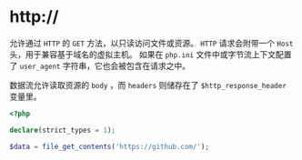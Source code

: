 # http://

允许通过 `HTTP` 的 `GET` 方法，以只读访问文件或资源。 `HTTP` 请求会附带一个 `Host` 头，用于兼容基于域名的虚拟主机。 如果在 `php.ini` 文件中或字节流上下文配置了 `user_agent` 字符串，它也会被包含在请求之中。

数据流允许读取资源的 `body` ，而 `headers` 则储存在了 `$http_response_header` 变量里。

```php
<?php

declare(strict_types = 1);

$data = file_get_contents('https://github.com/');

```

